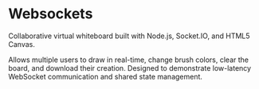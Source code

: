 # Websockets

Collaborative virtual whiteboard built with Node.js, Socket.IO, and HTML5 Canvas.

Allows multiple users to draw in real-time, change brush colors, clear the board, and download their creation. Designed to demonstrate low-latency WebSocket communication and shared state management.
